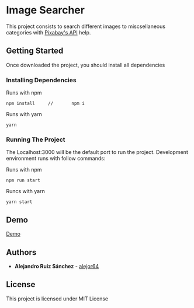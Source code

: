 # Image Searcher

This project consists to search different images to miscsellaneous categories with [Pixabay's API](https://pixabay.com/es/) help.

## Getting Started

Once downloaded the project, you should install all dependencies

### Installing Dependencies

Runs with npm

```
npm install     //       npm i
```

Runs with yarn

```
yarn
```

### Running The Project

The Localhost:3000 will be the default port to run the project. Development environment runs with follow commands:

Runs with npm

```
npm run start
```

Runcs with yarn

```
yarn start
```

## Demo

[Demo](https://laughing-jang-8e2750.netlify.app)

## Authors

* **Alejandro Ruiz Sánchez** - [alejor64](github.com/alejor64)

## License

This project is licensed under MIT License
